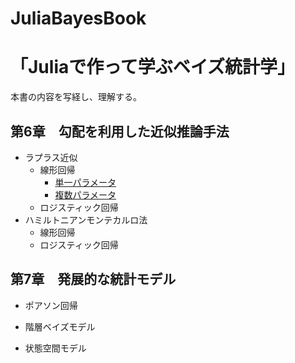 # JuliaBayesBook

# 「Juliaで作って学ぶベイズ統計学」
本書の内容を写経し、理解する。

## 第6章　勾配を利用した近似推論手法
- ラプラス近似
  - 線形回帰
    - [単一パラメータ](https://github.com/akiabe/JuliaBayesBook/blob/main/src/lr_param_LA.ipynb)
    - [複数パラメータ](https://github.com/akiabe/JuliaBayesBook/blob/main/src/lr_params_LA.ipynb)
  - ロジスティック回帰
　
- ハミルトニアンモンテカルロ法
  - 線形回帰
  - ロジスティック回帰

## 第7章　発展的な統計モデル
- ポアソン回帰
　
- 階層ベイズモデル
  
- 状態空間モデル
